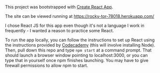 This project was bootstrapped with [Create React App](https://github.com/facebookincubator/create-react-app).

The site can be viewed running at https://rocky-tor-78018.herokuapp.com/

I chose React JS for this app even though it's not a language I work in frequently - I wanted a reason to practice some React.

To run the app locally, you can follow the instructions to set up React using the instructions provided by [Codecademy](https://www.codecademy.com/articles/react-setup-i) (this will involve installing Node). Then, pull down this repo and type `npm start` at a command prompt. That should launch a browser window pointing to localhost:3000, or you can type that in yourself once npm finishes launching. You may have to give firewall permissions to allow npm to start.
